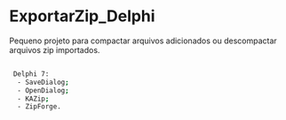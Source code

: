 # ExportarZip_Delphi
Pequeno projeto para compactar arquivos adicionados ou descompactar arquivos zip importados.

```bash

 Delphi 7:
  - SaveDialog;
  - OpenDialog;
  - KAZip;
  - ZipForge.
```
